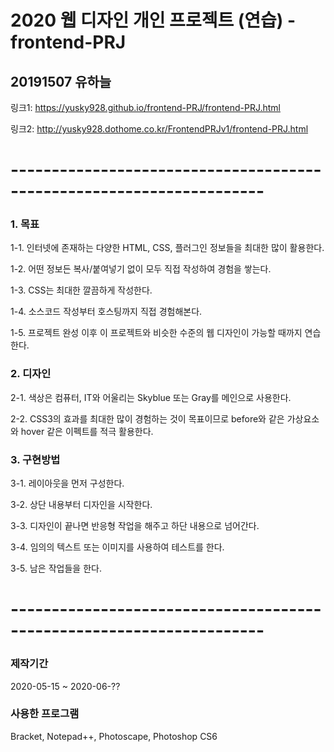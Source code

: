 # 2020 웹 디자인 개인 프로젝트 (연습) - frontend-PRJ
## 20191507 유하늘



링크1: https://yusky928.github.io/frontend-PRJ/frontend-PRJ.html



링크2: http://yusky928.dothome.co.kr/FrontendPRJv1/frontend-PRJ.html



# ---------------------------------------------------------------------



### 1. 목표
  1-1. 인터넷에 존재하는 다양한 HTML, CSS, 플러그인 정보들을 최대한 많이 활용한다.
  
  
  
  1-2. 어떤 정보든 복사/붙여넣기 없이 모두 직접 작성하여 경험을 쌓는다.
  
  
  
  1-3. CSS는 최대한 깔끔하게 작성한다.
  
  
  
  1-4. 소스코드 작성부터 호스팅까지 직접 경험해본다.
  
  
  
  1-5. 프로젝트 완성 이후 이 프로젝트와 비슷한 수준의 웹 디자인이 가능할 때까지 연습한다.
  
  

### 2. 디자인
  2-1. 색상은 컴퓨터, IT와 어울리는 Skyblue 또는 Gray를 메인으로 사용한다.
  
  
  
  2-2. CSS3의 효과를 최대한 많이 경험하는 것이 목표이므로 before와 같은 가상요소와 hover 같은 이펙트를 적극 활용한다.
  
  
  
### 3. 구현방법
  3-1. 레이아웃을 먼저 구성한다.
  
  
  
  3-2. 상단 내용부터 디자인을 시작한다.
  
  
  
  3-3. 디자인이 끝나면 반응형 작업을 해주고 하단 내용으로 넘어간다.
  
  
  
  3-4. 임의의 텍스트 또는 이미지를 사용하여 테스트를 한다.
  
  
  
  3-5. 남은 작업들을 한다.
  
  
  
# ---------------------------------------------------------------------



### 제작기간
2020-05-15 ~ 2020-06-??



### 사용한 프로그램
Bracket, Notepad++, Photoscape, Photoshop CS6
